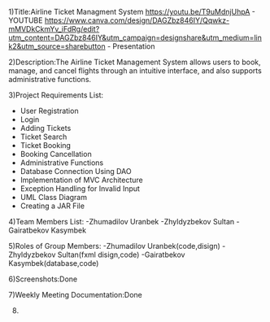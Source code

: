 1)Title:Airline Ticket Managment System
https://youtu.be/T9uMdnjUhpA - YOUTUBE
https://www.canva.com/design/DAGZbz846IY/Qqwkz-mMVDkCkmYv_iFdRg/edit?utm_content=DAGZbz846IY&utm_campaign=designshare&utm_medium=link2&utm_source=sharebutton - Presentation

2)Description:The Airline Ticket Management System allows users to book, manage, and cancel flights through an intuitive interface, and also supports administrative functions.

3)Project Requirements List:
- User Registration
- Login
- Adding Tickets
- Ticket Search
- Ticket Booking
- Booking Cancellation
- Administrative Functions
- Database Connection Using DAO
- Implementation of MVC Architecture
- Exception Handling for Invalid Input
- UML Class Diagram
- Creating a JAR File
  
4)Team Members List:
-Zhumadilov Uranbek
-Zhyldyzbekov Sultan
-Gairatbekov Kasymbek

5)Roles of Group Members:
-Zhumadilov Uranbek(code,disign)
-Zhyldyzbekov Sultan(fxml disign,code)
-Gairatbekov Kasymbek(database,code)

6)Screenshots:Done

7)Weekly Meeting Documentation:Done

8)

